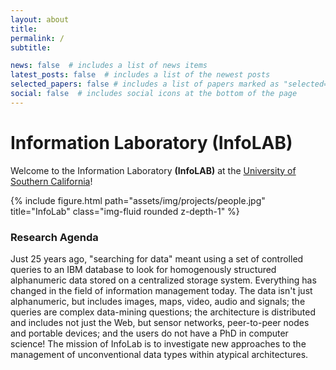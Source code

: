 ```yaml
---
layout: about
title:
permalink: /
subtitle: 

news: false  # includes a list of news items
latest_posts: false  # includes a list of the newest posts
selected_papers: false # includes a list of papers marked as "selected={true}"
social: false  # includes social icons at the bottom of the page
---
```


# Information Laboratory (InfoLAB)

Welcome to the Information Laboratory <b>(InfoLAB)</b> at the [University of Southern California](usc.edu)!

<div class="row">
    <div class="col-sm mt-3 mt-md-0">
        {% include figure.html path="assets/img/projects/people.jpg" title="InfoLab" class="img-fluid rounded z-depth-1" %}
    </div>
</div>
<div class="caption">
</div>

### Research Agenda

Just 25 years ago, "searching for data" meant using a set of controlled queries to an IBM database to look for homogenously structured alphanumeric data stored on a centralized storage system. Everything has changed in the field of information management today. The data isn't just alphanumeric, but includes images, maps, video, audio and signals; the queries are complex data-mining questions; the architecture is distributed and includes not just the Web, but sensor networks, peer-to-peer nodes and portable devices; and the users do not have a PhD in computer science! The mission of InfoLab is to investigate new approaches to the management of unconventional data types within atypical architectures.

